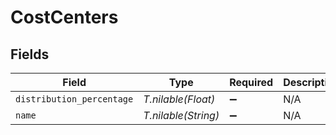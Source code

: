 # CostCenters


## Fields

| Field                     | Type                      | Required                  | Description               | Example                   |
| ------------------------- | ------------------------- | ------------------------- | ------------------------- | ------------------------- |
| `distribution_percentage` | *T.nilable(Float)*        | :heavy_minus_sign:        | N/A                       | 100                       |
| `name`                    | *T.nilable(String)*       | :heavy_minus_sign:        | N/A                       | R&D                       |